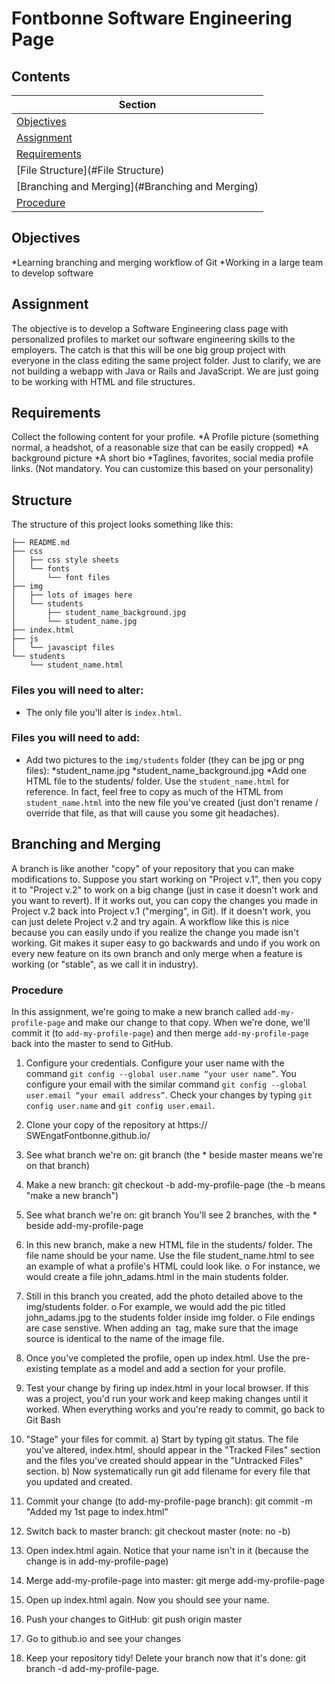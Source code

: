 # Fontbonne Software Engineering Page

## Contents

|Section                            |
|-----------------------------------|
|[Objectives](#objectives)          |
|[Assignment](#assignment)          |
|[Requirements](#requirements)      |
|[File Structure](#File Structure)       |
|[Branching and Merging](#Branching and Merging)|
|[Procedure](#Procedure)            |


## Objectives

*Learning branching and merging workflow of Git
*Working in a large team to develop software


## Assignment

The objective is to develop a Software Engineering class page with personalized profiles to market our software engineering skills to the employers. The catch is that this will be one big group project with everyone in the class editing the same project folder. Just to clarify, we are not building a webapp with Java or Rails and JavaScript. We are just going to be working with HTML and file structures. 

## Requirements
Collect the following content for your profile.
*A Profile picture (something normal, a headshot, of a reasonable size that can be easily cropped)
*A background picture
*A short bio
*Taglines, favorites, social media profile links. (Not mandatory. You can customize this based on your personality)


## Structure

The structure of this project looks something like this:

```text
├── README.md
├── css
│   ├── css style sheets
│   └── fonts
│       └── font files
├── img
│   ├── lots of images here
│   └── students
│       ├── student_name_background.jpg
│       └── student_name.jpg
├── index.html
├── js
│   └── javascipt files
└── students
    └── student_name.html
```

### Files you will need to alter:
* The only file you'll alter is `index.html`. 

### Files you will need to add:
* Add two pictures to the `img/students` folder (they can be jpg or png files): 
	*student_name.jpg
	*student_name_background.jpg
*Add one HTML file to the students/ folder. Use the `student_name.html` for reference. In fact, feel free to copy as much of the HTML from `student_name.html` into the new file you've created (just don't rename / override that file, as that will cause you some git headaches).

## Branching and Merging
A branch is like another "copy" of your repository that you can make modifications to. Suppose you start working on "Project v.1", then you copy it to "Project v.2" to work on a big change (just in case it doesn't work and you want to revert). If it works out, you can copy the changes you made in Project v.2 back into Project v.1 ("merging", in Git). If it doesn't work, you can just delete Project v.2 and try again.
A workflow like this is nice because you can easily undo if you realize the change you made isn't working. Git makes it super easy to go backwards and undo if you work on every new feature on its own branch and only merge when a feature is working (or "stable", as we call it in industry).


### Procedure
In this assignment, we're going to make a new branch called `add-my-profile-page` and make our change to that copy. When we're done, we'll commit it (to `add-my-profile-page`) and then merge `add-my-profile-page` back into the master to send to GitHub.

1.	Configure your credentials. Configure your user name with the command `git config --global user.name “your user name”`. You configure your email with the similar command `git config --global user.email “your email address”`. Check your changes by typing `git config user.name` and `git config user.email`.

2.	Clone your copy of the repository at https:// SWEngatFontbonne.github.io/

3.	See what branch we're on: git branch (the * beside master means we're on that branch)
4.	Make a new branch: git checkout -b add-my-profile-page (the -b means "make a new branch")
5.	See what branch we're on: git branch You'll see 2 branches, with the * beside add-my-profile-page
6.	In this new branch, make a new HTML file in the students/ folder. The file name should be your name. Use the file student_name.html to see an example of what a profile's HTML could look like.
o	For instance, we would create a file john_adams.html in the main students folder.
7.	Still in this branch you created, add the photo detailed above to the img/students folder. 
o	For example, we would add the pic titled john_adams.jpg to the students folder inside img folder.
o	File endings are case senstive. When adding an <image> tag, make sure that the image source is identical to the name of the image file.
8.	Once you've completed the profile, open up index.html. Use the pre-existing template as a model and add a section for your profile.
9.	Test your change by firing up index.html in your local browser. If this was a project, you'd run your work and keep making changes until it worked. When everything works and you're ready to commit, go back to Git Bash
10.	"Stage" your files for commit. 
a)	Start by typing git status. The file you've altered, index.html, should appear in the "Tracked Files" section and the files you've created should appear in the "Untracked Files" section.
b)	Now systematically run git add filename for every file that you updated and created.
11.	Commit your change (to add-my-profile-page branch): git commit -m "Added my 1st page to index.html"
12.	Switch back to master branch: git checkout master (note: no -b)
13.	Open index.html again. Notice that your name isn't in it (because the change is in add-my-profile-page)
14.	Merge add-my-profile-page into master: git merge add-my-profile-page
15.	Open up index.html again. Now you should see your name.
16.	Push your changes to GitHub: git push origin master
17.	Go to github.io and see your changes
18.	Keep your repository tidy! Delete your branch now that it's done: git branch -d add-my-profile-page.
